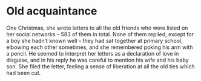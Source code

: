 Old acquaintance================



One Christmas, she wrote letters to all the old friends who were listed on her social networks – 583 of them in total. None of them replied, except for a boy she hadn’t known well – they had sat together at primary school, elbowing each other sometimes, and she remembered poking his arm with a pencil. He seemed to interpret her letters as a declaration of love in disguise, and in his reply he was careful to mention his wife and his baby son. She filed the letter, feeling a sense of liberation at all the old ties which had been cut.